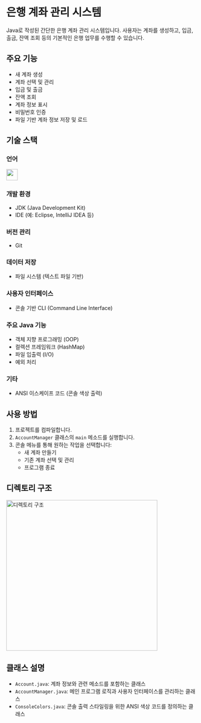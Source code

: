 # 은행 계좌 관리 시스템

Java로 작성된 간단한 은행 계좌 관리 시스템입니다. <dr>
사용자는 계좌를 생성하고, 입금, 출금, 잔액 조회 등의 기본적인 은행 업무를 수행할 수 있습니다.

## 주요 기능
- 새 계좌 생성
- 계좌 선택 및 관리
- 입금 및 출금
- 잔액 조회
- 계좌 정보 표시
- 비밀번호 인증
- 파일 기반 계좌 정보 저장 및 로드

## 기술 스택
### 언어
<img src="https://img.shields.io/badge/java-007396?style=for-the-badge&logo=java&logoColor=white" height="30">

### 개발 환경
- JDK (Java Development Kit)
- IDE (예: Eclipse, IntelliJ IDEA 등)

### 버전 관리
- Git

### 데이터 저장
- 파일 시스템 (텍스트 파일 기반)

### 사용자 인터페이스
- 콘솔 기반 CLI (Command Line Interface)

### 주요 Java 기능
- 객체 지향 프로그래밍 (OOP)
- 컬렉션 프레임워크 (HashMap)
- 파일 입출력 (I/O)
- 예외 처리

### 기타
- ANSI 이스케이프 코드 (콘솔 색상 출력)

## 사용 방법
1. 프로젝트를 컴파일합니다.
2. `AccountManager` 클래스의 `main` 메소드를 실행합니다.
3. 콘솔 메뉴를 통해 원하는 작업을 선택합니다:
   - 새 계좌 만들기
   - 기존 계좌 선택 및 관리
   - 프로그램 종료

## 디렉토리 구조
<img src="https://github.com/user-attachments/assets/346507d9-074b-49e1-889e-87b6fdf68749" width="400" alt="디렉토리 구조">

## 클래스 설명
- `Account.java`: 계좌 정보와 관련 메소드를 포함하는 클래스
- `AccountManager.java`: 메인 프로그램 로직과 사용자 인터페이스를 관리하는 클래스
- `ConsoleColors.java`: 콘솔 출력 스타일링을 위한 ANSI 색상 코드를 정의하는 클래스
